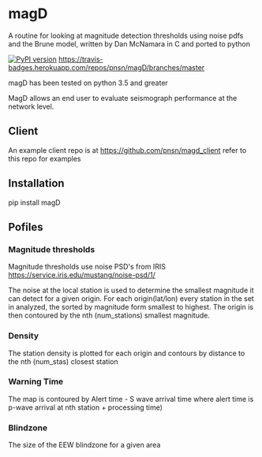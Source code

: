 # magD
A routine for looking at magnitude detection thresholds using noise pdfs and
the Brune model, written by Dan McNamara in C and ported to python

[![PyPI version](https://badge.fury.io/py/MagD.svg)](https://badge.fury.io/py/MagD)
https://travis-badges.herokuapp.com/repos/pnsn/magD/branches/master


magD has been tested on python 3.5 and greater

MagD allows an end user to evaluate seismograph performance at the network level.

## Client

An example client repo is at https://github.com/pnsn/magd_client refer to this repo for examples


## Installation
pip install magD


## Pofiles
### Magnitude thresholds
Magnitude thresholds use noise PSD's from IRIS https://service.iris.edu/mustang/noise-psd/1/

The noise at the local station is used to determine the smallest magnitude it can detect for a given origin. For each origin(lat/lon) every station in the set in analyzed, the sorted by magnitude form smallest to highest. The origin is then contoured by the nth (num_stations) smallest magnitude.

### Density
The station density is plotted for each origin and contours by distance to the nth (num_stas) closest station

### Warning Time
The map is contoured by Alert time - S wave arrival time where alert time is p-wave arrival at nth station + processing time)

### Blindzone 
The size of the EEW blindzone for a given area



